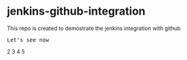 # jenkins-github-integration
This repo is created to demostrate the jenkins integration with github
<pre>Let's see now</pre>
2
3
4
5
